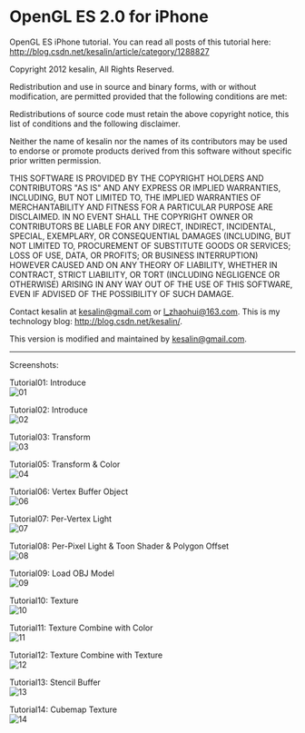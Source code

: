 OpenGL ES 2.0 for iPhone
======================================================================

OpenGL ES iPhone tutorial.
You can read all posts of this tutorial here:
http://blog.csdn.net/kesalin/article/category/1288827

Copyright 2012 kesalin, All Rights Reserved.

Redistribution and use in source and binary forms, with or without 
modification, are permitted provided that the following conditions are met:

Redistributions of source code must retain the above copyright notice, this 
list of conditions and the following disclaimer.

Neither the name of kesalin nor the names of its contributors may be 
used to endorse or promote products derived from this software without 
specific prior written permission.

THIS SOFTWARE IS PROVIDED BY THE COPYRIGHT HOLDERS AND CONTRIBUTORS "AS IS" 
AND ANY EXPRESS OR IMPLIED WARRANTIES, INCLUDING, BUT NOT LIMITED TO, THE 
IMPLIED WARRANTIES OF MERCHANTABILITY AND FITNESS FOR A PARTICULAR PURPOSE 
ARE DISCLAIMED. IN NO EVENT SHALL THE COPYRIGHT OWNER OR CONTRIBUTORS BE 
LIABLE FOR ANY DIRECT, INDIRECT, INCIDENTAL, SPECIAL, EXEMPLARY, OR 
CONSEQUENTIAL DAMAGES (INCLUDING, BUT NOT LIMITED TO, PROCUREMENT OF 
SUBSTITUTE GOODS OR SERVICES; LOSS OF USE, DATA, OR PROFITS; OR BUSINESS 
INTERRUPTION) HOWEVER CAUSED AND ON ANY THEORY OF LIABILITY, WHETHER IN 
CONTRACT, STRICT LIABILITY, OR TORT (INCLUDING NEGLIGENCE OR OTHERWISE) 
ARISING IN ANY WAY OUT OF THE USE OF THIS SOFTWARE, EVEN IF ADVISED OF 
THE POSSIBILITY OF SUCH DAMAGE.

Contact kesalin at kesalin@gmail.com or l_zhaohui@163.com.
This is my technology blog: http://blog.csdn.net/kesalin/.

This version is modified and maintained by kesalin@gmail.com.

-----------------------------------------------------------------------
Screenshots:  

Tutorial01: Introduce  
![01](https://github.com/kesalin/OpenGLES/blob/master/Tutorial01/Tutorial01-Intro.png)

Tutorial02: Introduce  
![02](https://github.com/kesalin/OpenGLES/blob/master/Tutorial02/Tutorial02-Intro.png)

Tutorial03: Transform  
![03](https://github.com/kesalin/OpenGLES/blob/master/Tutorial03/Tutorial03-Transform.png)

Tutorial05: Transform & Color  
![04](https://github.com/kesalin/OpenGLES/blob/master/Tutorial05/Tutorial05-Transform%26Color.png)

Tutorial06: Vertex Buffer Object  
![06](https://github.com/kesalin/OpenGLES/blob/master/Tutorial06/Tutorial06-VBO%26Surface.png)

Tutorial07: Per-Vertex Light  
![07](https://github.com/kesalin/OpenGLES/blob/master/Tutorial07/Tutorial07-PerVertexLight.png)

Tutorial08: Per-Pixel Light & Toon Shader & Polygon Offset  
![08](https://github.com/kesalin/OpenGLES/blob/master/Tutorial08/Tutorial08-ToonShader.png)

Tutorial09: Load OBJ Model  
![09](https://github.com/kesalin/OpenGLES/blob/master/Tutorial09/Tutorial09-LoadObjModel.png)

Tutorial10: Texture  
![10](https://github.com/kesalin/OpenGLES/blob/master/Tutorial10/Tutorial10-Texture.png)

Tutorial11: Texture Combine with Color  
![11](https://github.com/kesalin/OpenGLES/blob/master/Tutorial11/Tutorial11-Texture%20Blend%20with%20Color.png)

Tutorial12: Texture Combine with Texture  
![12](https://github.com/kesalin/OpenGLES/blob/master/Tutorial12/Tutorial12-Texture%20Blend%20with%20Texture.png)

Tutorial13: Stencil Buffer  
![13](https://github.com/kesalin/OpenGLES/blob/master/Tutorial13/Tutorial13-Stencil%20Buffer.png)

Tutorial14: Cubemap Texture  
![14](https://github.com/kesalin/OpenGLES/blob/master/Tutorial14/Tutorial14-TextureCube.png)
